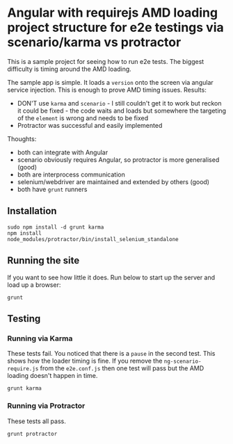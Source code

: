 # Angular with requirejs AMD loading project structure for e2e testings via scenario/karma vs protractor

This is a sample project for seeing how to run e2e tests. The biggest difficulty is timing around the AMD loading.

The sample app is simple. It loads a `version` onto the screen via angular service injection. This is enough to prove AMD timing issues.
Results:

 - DON'T use `karma` and `scenario` - I still couldn't get it to work but reckon it could be fixed - the code waits and loads but somewhere the targeting of the `element` is wrong and needs to be fixed
 - Protractor was successful and easily implemented

Thoughts:

 - both can integrate with Angular
 - scenario obviously requires Angular, so protractor is more generalised (good)
 - both are interprocess communication
 - selenium/webdriver are maintained and extended by others (good)
 - both have `grunt` runners

## Installation

```shell
sudo npm install -d grunt karma
npm install
node_modules/protractor/bin/install_selenium_standalone
```

## Running the site

If you want to see how little it does. Run below to start up the server and load up a browser:

```shell
grunt
```

## Testing

### Running via Karma

These tests fail. You noticed that there is a `pause` in the second test. This shows how the loader timing is fine. If you remove the `ng-scenario-require.js` from the `e2e.conf.js` then one test will pass but the AMD loading doesn't happen in time.

```shell
grunt karma
```

### Running via Protractor

These tests all pass.

```shell
grunt protractor
```